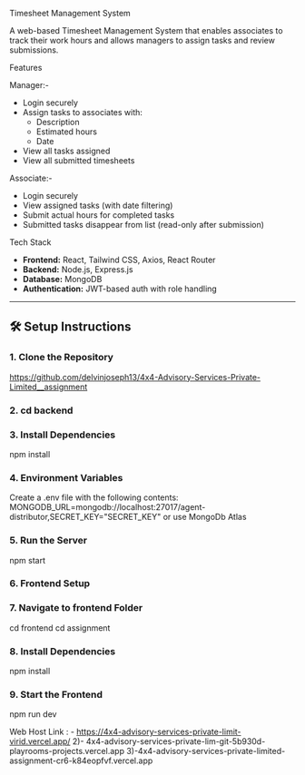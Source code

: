 Timesheet Management System

A web-based Timesheet Management System that enables associates to track their work hours and allows managers to assign tasks and review submissions.

Features

Manager:-
- Login securely
- Assign tasks to associates with:
  - Description
  - Estimated hours
  - Date
- View all tasks assigned
- View all submitted timesheets

Associate:-
- Login securely
- View assigned tasks (with date filtering)
- Submit actual hours for completed tasks
- Submitted tasks disappear from list (read-only after submission)

Tech Stack

- **Frontend:** React, Tailwind CSS, Axios, React Router
- **Backend:** Node.js, Express.js
- **Database:** MongoDB
- **Authentication:** JWT-based auth with role handling

---

## 🛠 Setup Instructions

### 1. Clone the Repository
https://github.com/delvinjoseph13/4x4-Advisory-Services-Private-Limited__assignment

### 2. cd backend

### 3. Install Dependencies

npm install

### 4. Environment Variables

Create a .env file with the following contents: MONGODB_URL=mongodb://localhost:27017/agent-distributor,SECRET_KEY="SECRET_KEY" or use MongoDb Atlas

### 5. Run the Server

npm start

### 6. Frontend Setup

### 7. Navigate to frontend Folder

cd frontend cd assignment

### 8. Install Dependencies

npm install

### 9. Start the Frontend

npm run dev


Web Host Link : - https://4x4-advisory-services-private-limit-virid.vercel.app/
2)- 4x4-advisory-services-private-lim-git-5b930d-playrooms-projects.vercel.app
3)-4x4-advisory-services-private-limited-assignment-cr6-k84eopfvf.vercel.app
